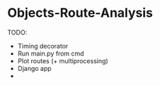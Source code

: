 # Objects-Route-Analysis

TODO:
* Timing decorator
* Run main.py from cmd
* Plot routes (+ multiprocessing)
* Django app
* 